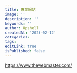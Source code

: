 ```yaml
---
title: 專業網站
image: ''
description: ''
keywords: ''
author: Opshell
createdAt: '2025-02-12'
categories:
tags:
editLink: true
isPublished: false
---
```

https://www.thewebmaster.com/

